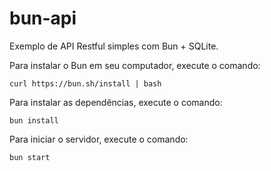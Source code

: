 # bun-api

Exemplo de API Restful simples com Bun + SQLite.

Para instalar o Bun em seu computador, execute o comando:

```
curl https://bun.sh/install | bash
```

Para instalar as dependências, execute o comando:

```
bun install
```

Para iniciar o servidor, execute o comando:

```
bun start
```
